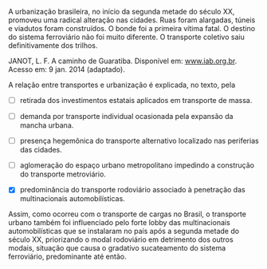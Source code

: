 

A urbanização brasileira, no início da segunda metade do século XX, promoveu uma radical alteração nas cidades. Ruas foram alargadas, túneis e viadutos foram construídos. O bonde foi a primeira vítima fatal. O destino do sistema ferroviário não foi muito diferente. O transporte coletivo saiu definitivamente dos trilhos.

JANOT, L. F. A caminho de Guaratiba. Disponível em: www.iab.org.br. Acesso em: 9 jan. 2014 (adaptado).

A relação entre transportes e urbanização é explicada, no texto, pela



- [ ] retirada dos investimentos estatais aplicados em transporte de massa.
- [ ] demanda por transporte individual ocasionada pela expansão da mancha urbana.
- [ ] presença hegemônica do transporte alternativo localizado nas periferias das cidades.
- [ ] aglomeração do espaço urbano metropolitano impedindo a construção do transporte metroviário.
- [x] predominância do transporte rodoviário associado à penetração das multinacionais automobilísticas.


Assim, como ocorreu com o transporte de cargas no Brasil, o transporte urbano também foi influenciado pelo forte lobby das multinacionais automobilísticas que se instalaram no país após a segunda metade do século XX, priorizando o modal rodoviário em detrimento dos outros modais, situação que causa o gradativo sucateamento do sistema ferroviário, predominante até então.

        